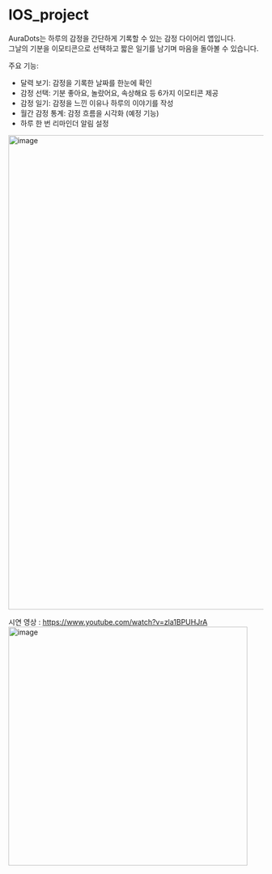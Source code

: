 # IOS_project
AuraDots는 하루의 감정을 간단하게 기록할 수 있는 감정 다이어리 앱입니다.  
그날의 기분을 이모티콘으로 선택하고 짧은 일기를 남기며 마음을 돌아볼 수 있습니다.

 주요 기능:
-  달력 보기: 감정을 기록한 날짜를 한눈에 확인
-  감정 선택: 기분 좋아요, 놀랐어요, 속상해요 등 6가지 이모티콘 제공
-  감정 일기: 감정을 느낀 이유나 하루의 이야기를 작성
-  월간 감정 통계: 감정 흐름을 시각화 (예정 기능)
-  하루 한 번 리마인더 알림 설정
<img width="938" alt="image" src="https://github.com/user-attachments/assets/c7884be5-e6d6-49c9-acb0-99964f06be44" />

시연 영상 : https://www.youtube.com/watch?v=zla1BPUHJrA <img width="472" alt="image" src="https://github.com/user-attachments/assets/2811c7cf-4b42-40e5-925e-f489609237eb" />

